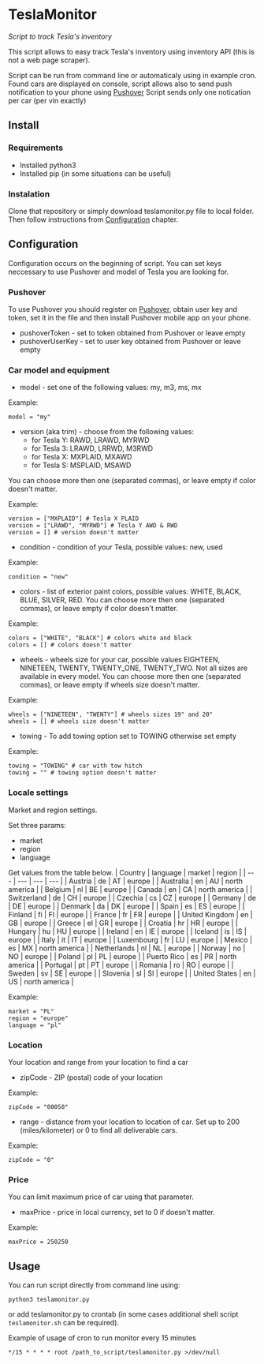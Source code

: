# TeslaMonitor

*Script to track Tesla's inventory*

This script allows to easy track Tesla's inventory using inventory API (this is not a web page scraper).

Script can be run from command line or automaticaly using in example cron.
Found cars are displayed on console, script allows also to send push notification to your phone using [Pushover](https://pushover.net)
Script sends only one notication per car (per vin exactly)

## Install

### Requirements

- Installed python3
- Installed pip (in some situations can be useful)

### Instalation

Clone that repository or simply download teslamonitor.py file to local folder. Then follow instructions from [Configuration](#configuration) chapter.

## Configuration

Configuration occurs on the beginning of script. You can set keys neccessary to use Pushover and model of Tesla you are looking for.

### Pushover
To use Pushover you should register on [Pushover](https://pushover.net), obtain user key and token, set it in the file and then install Pushover mobile app on your phone.

- pushoverToken - set to token obtained from Pushover or leave empty
- pushoverUserKey - set to user key obtained from Pushover or leave empty

### Car model and equipment

- model - set one of the following values:  my, m3, ms, mx

Example:
```
model = "my"
```

- version (aka trim) - choose from the following values:
  - for Tesla Y: RAWD, LRAWD, MYRWD
  - for Tesla 3: LRAWD, LRRWD, M3RWD
  - for Tesla X: MXPLAID, MXAWD
  - for Tesla S: MSPLAID, MSAWD

You can choose more then one (separated commas), or leave empty if color doesn't matter.

Example:
```
version = ["MXPLAID"] # Tesla X PLAID
version = ["LRAWD", "MYRWD"] # Tesla Y AWD & RWD
version = [] # version doesn't matter
```

- condition - condition of your Tesla, possible values: new, used

Example:
```
condition = "new"
```

- colors - list of exterior paint colors, possible values: WHITE, BLACK, BLUE, SILVER, RED. You can choose more then one (separated commas), or leave empty if color doesn't matter.

Example:
```
colors = ["WHITE", "BLACK"] # colors white and black
colors = [] # colors doesn't matter
```

- wheels - wheels size for your car, possible values EIGHTEEN, NINETEEN, TWENTY, TWENTY_ONE, TWENTY_TWO. Not all sizes are available in every model. You can choose more then one (separated commas), or leave empty if wheels size doesn't matter.

Example:
```
wheels = ["NINETEEN", "TWENTY"] # wheels sizes 19" and 20"
wheels = [] # wheels size doesn't matter
```

- towing - To add towing option set to TOWING otherwise set empty

Example:
```
towing = "TOWING" # car with tow hitch
towing = "" # towing option doesn't matter
```

### Locale settings
Market and region settings.

Set three params:
- market
- region
- language

Get values from the table below.
| Country | language | market | region |
| --- | --- | --- | --- |
| Austria | de | AT | europe |
| Australia | en | AU | north america |
| Belgium | nl | BE | europe |
| Canada | en | CA | north america |
| Switzerland | de | CH | europe |
| Czechia | cs | CZ | europe |
| Germany | de | DE | europe |
| Denmark | da | DK | europe |
| Spain | es | ES | europe |
| Finland | fi | FI | europe |
| France | fr | FR | europe |
| United Kingdom | en | GB | europe |
| Greece | el | GR | europe |
| Croatia | hr | HR | europe |
| Hungary | hu | HU | europe |
| Ireland | en | IE | europe |
| Iceland | is | IS | europe |
| Italy | it | IT | europe |
| Luxembourg | fr | LU | europe |
| Mexico | es | MX | north america |
| Netherlands | nl | NL | europe |
| Norway | no | NO | europe |
| Poland | pl | PL | europe |
| Puerto Rico | es | PR | north america |
| Portugal | pt | PT | europe |
| Romania | ro | RO | europe |
| Sweden | sv | SE | europe |
| Slovenia | sl | SI | europe |
| United States | en | US | north america |


Example:
```
market = "PL"
region = "europe"
language = "pl"
```

### Location
Your location and range from your location to find a car

- zipCode - ZIP (postal) code of your location

Example:
```
zipCode = "00050"
```

- range - distance from your location to location of car. Set up to 200 (miles/kilometer) or 0 to find all deliverable cars.

Example:
```
zipCode = "0"
```

### Price
You can limit maximum price of car using that parameter.
- maxPrice - price in local currency, set to 0 if doesn't matter.

Example:
```
maxPrice = 250250
```


## Usage

You can run script directly from command line using:

```
python3 teslamonitor.py
```
or add teslamonitor.py to crontab (in some cases additional shell script `teslamonitor.sh` can be required).

Example of usage of cron to run monitor every 15 minutes

```
*/15 * * * * root /path_to_script/teslamonitor.py >/dev/null
```